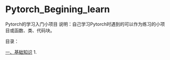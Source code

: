 # Pytorch_Begining_learn
Pytorch的学习入门小项目
说明：自己学习Pytorch时遇到的可以作为练习的小项目或函数、类、代码块。

目录：

[一、基础知识](https://github.com/shaodongheng/Pytorch_Begining_learn/tree/master/base_function)
1.
